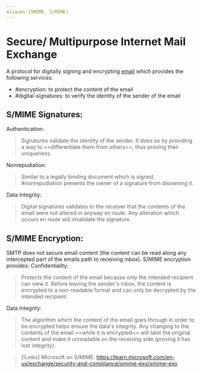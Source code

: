 ```yaml
---
aliases:[SMIME, S/MIME]
---
```

# Secure/ Multipurpose Internet Mail Exchange
A protocol for digitally signing and encrypting [email](/networking/email.md) which provides the following services:
- #encryption: to protect the content of the email
- #digital-signatures: to verify the identity of the sender of the email

## S/MIME Signatures:
Authentication:
> Signatures validate the identity of the sender. It does so by providing a way to ==differentiate them from others==, thus proving their uniqueness. 

Nonrepudiation:
> Similar to a legally binding document which is signed, #nonrepudiation prevents the owner of a signature from disowning it.

Data Integrity:
> Digital signatures validates to the receiver that the contents of the email were not altered in anyway en route. Any alteration which occurs en route will invalidate the signature.

## S/MIME Encryption:
SMTP does not secure email content (the content can be read along any intercepted part of the emails path to receiving inbox). S/MIME encryption provides:
Confidentiality:
> Protects the content of the email because only the intended recipient can view it. Before leaving the sender's inbox, the content is encrypted to a non-readable format and can only be decrypted by the intended recipient.

Data Integrity:
> The algorithm which the content of the email goes through in order to be encrypted helps ensure the data's integrity. Any changing to the contents of the email ==while it is encrypted== will taint the original content and make it unreadable on the receiving side (proving it has lost integrity).

>[!Links]
> Microsoft on S/MIME:
> https://learn.microsoft.com/en-us/exchange/security-and-compliance/smime-exo/smime-exo

